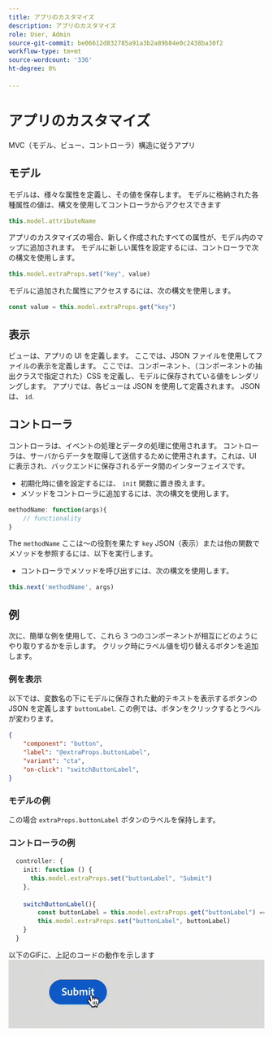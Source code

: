 ```yaml
---
title: アプリのカスタマイズ
description: アプリのカスタマイズ
role: User, Admin
source-git-commit: be06612d832785a91a3b2a89b84e0c2438ba30f2
workflow-type: tm+mt
source-wordcount: '336'
ht-degree: 0%

---
```


# アプリのカスタマイズ

MVC（モデル、ビュー、コントローラ）構造に従うアプリ

## モデル

モデルは、様々な属性を定義し、その値を保存します。 モデルに格納された各種属性の値は、構文を使用してコントローラからアクセスできます

```typescript
this.model.attributeName
```

アプリのカスタマイズの場合、新しく作成されたすべての属性が、モデル内のマップに追加されます。
モデルに新しい属性を設定するには、コントローラで次の構文を使用します。

```typescript
this.model.extraProps.set("key", value)
```

モデルに追加された属性にアクセスするには、次の構文を使用します。

```typescript
const value = this.model.extraProps.get("key")
```

## 表示

ビューは、アプリの UI を定義します。 ここでは、JSON ファイルを使用してファイルの表示を定義します。 ここでは、コンポーネント、（コンポーネントの抽出クラスで指定された）CSS を定義し、モデルに保存されている値をレンダリングします。
アプリでは、各ビューは JSON を使用して定義されます。 JSON は、 `id`.

## コントローラ

コントローラは、イベントの処理とデータの処理に使用されます。 コントローラは、サーバからデータを取得して送信するために使用されます。これは、UI に表示され、バックエンドに保存されるデータ間のインターフェイスです。

- 初期化時に値を設定するには、 `init` 関数に置き換えます。
- メソッドをコントローラに追加するには、次の構文を使用します。

```typescript
methodName: function(args){
    // functionality
}
```

The `methodName` ここは～の役割を果たす `key` JSON（表示）または他の関数でメソッドを参照するには、以下を実行します。

- コントローラでメソッドを呼び出すには、次の構文を使用します。

```typescript
this.next('methodName', args)
```

## 例

次に、簡単な例を使用して、これら 3 つのコンポーネントが相互にどのようにやり取りするかを示します。
クリック時にラベル値を切り替えるボタンを追加します。

### 例を表示

以下では、変数名の下にモデルに保存された動的テキストを表示するボタンの JSON を定義します `buttonLabel`.
この例では、ボタンをクリックするとラベルが変わります。

```JSON
{
    "component": "button",
    "label": "@extraProps.buttonLabel",
    "variant": "cta",
    "on-click": "switchButtonLabel",
}
```

### モデルの例

この場合 `extraProps.buttonLabel` ボタンのラベルを保持します。

### コントローラの例

```typescript
  controller: {
    init: function () {
      this.model.extraProps.set("buttonLabel", "Submit")
    },

    switchButtonLabel(){
        const buttonLabel = this.model.extraProps.get("buttonLabel") === "Submit"? "Cancel" : "Submit"
        this.model.extraProps.set("buttonLabel", buttonLabel)
    }
  }
```

以下のGIFに、上記のコードの動作を示します
![basic_customization](imgs/basic_customisation.gif "基本カスタマイズボタン")
